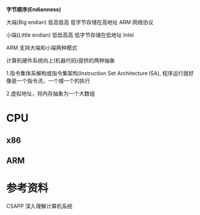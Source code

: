 **字节顺序(Endianness)**

大端(Big endian) 低高低高 低字节存储在高地址 ARM 网络协议

小端(Little endian) 低低高高 低字节存储在低地址  Intel

ARM 支持大端和小端两种模式



计算机硬件系统向上(机器代码)提供的两种抽象

1.指令集体系解构或指令集架构(Instruction Set Architecture ISA),  程序运行就好像是一个指令流，一个接一个的执行

2.虚拟地址，将内存抽象为一个大数组

# CPU

## x86

## ARM

# 参考资料

CSAPP 深入理解计算机系统

